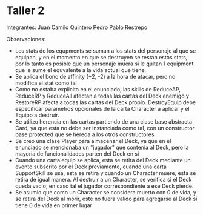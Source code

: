 # Taller 2

Integrantes:
Juan Camilo Quintero
Pedro Pablo Restrepo

Observaciones:
- Los stats de los equpments se suman a los stats del personaje al que se equipan, y en el momento en que se destruyen se restan estos stats, por lo tanto es posible que un personaje muera si le quitan 1 equipment que le sume el equvalente a la vida actual que tiene.
- Se aplica el bono de affinity (+2, -2) a la hora de atacar, pero no modifica el stat como tal
- Como no estaba explicito en el enunciado, las skills de ReduceAP, ReduceRP y ReduceAll afectan a todas las cartas del Deck enemigo y RestoreRP afecta a todas las cartas del Deck propio. DestroyEquip debe especificar parametros opcionales de la carta Character a aplicar y el Equipo a destruir.
- Se utilizo herencia en las cartas partiendo de una clase base abstracta Card, ya que esta no debe ser instanciada como tal, con un constructor base protected que se hereda a los otros constructores.
- Se creo una clase Player para almacenar el Deck, ya que en el enunciado se mencionaba un "jugador" que contenia al Deck, pero la mayoria de funcionalidades parten del Deck en si
- Cuando una carta equip se aplica, esta se retira del Deck mediante un evento subscrito por el Deck previamente, cuando una carta SupportSkill se usa, esta se retira y cuando un Character muere, esta se retira de igual manera. Al destruir a un Character, se verifica si el Deck queda vacio, en caso tal el jugador correspondiente a ese Deck pierde.
- Se asumio que como un Character se considera muerto con 0 de vida, y se retira del Deck al morir, este no fuera valido para agregarse al Deck si tiene 0 de vida en primer lugar
